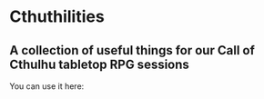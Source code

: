 
# Cthuthilities

## A collection of useful things for our Call of Cthulhu tabletop RPG sessions 


You can use it here:

